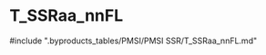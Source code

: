 # T_SSRaa_nnFL

<!-- ATTENTION : Ne pas supprimer ou modifier la ligne ci-dessous -->
#include ".byproducts_tables/PMSI/PMSI SSR/T_SSRaa_nnFL.md"
<!-- ATTENTION : Ne pas supprimer ou modifier la ligne ci-dessus -->
